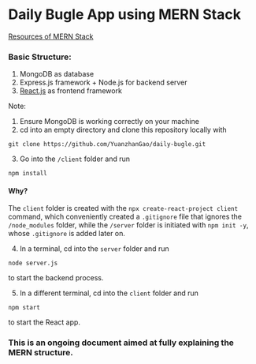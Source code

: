 # Daily Bugle App using MERN Stack

[Resources of MERN Stack](https://www.mongodb.com/languages/mern-stack-tutorial)

### Basic Structure:
1. MongoDB as database
2. Express.js framework + Node.js for backend server
3. [React.js](https://react.dev/) as frontend framework

  
Note:

1. Ensure MongoDB is working correctly on your machine
2. cd into an empty directory and clone this repository locally with 
```
git clone https://github.com/YuanzhanGao/daily-bugle.git
```
3. Go into the `/client` folder and run 
```
npm install
```
#### Why?
The `client` folder is created with the `npx create-react-project client` command, which conveniently created a `.gitignore` file that ignores the `/node_modules` folder, while the `/server` folder is initiated with `npm init -y`, whose `.gitignore` is added later on.

4. In a terminal, cd into the `server` folder and run
```
node server.js
```
to start the backend process.

5. In a different terminal, cd into the `client` folder and run
```
npm start
```
to start the React app.

### This is an ongoing document aimed at fully explaining the MERN structure. 

